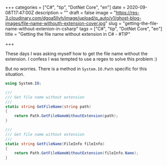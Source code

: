 +++
categories = ["C#", "tip", "DotNet Core", "en"]
date = 2020-09-08T17:47:00Z
description = ""
draft = false
image = "https://res-3.cloudinary.com/dgoa5llvh/image/upload/q_auto/v1/ghost-blog-images/file-name-withouth-extension-cover.jpg"
slug = "getting-the-file-name-without-extenion-in-csharp"
tags = ["C#", "tip", "DotNet Core", "en"]
title = "Getting the file name without extension in C# - #TIP"

+++


These days I was asking myself how to get the file name without the extension. I confess I was tempted to use a regex to solve this problem :)

But no worries. There is a method in `System.IO.Path` specific for this situation.

```csharp
using System.IO;

///
/// Get file name without extension
///
static string GetFileName(string path)
{
    return Path.GetFileNameWithoutExtension(path);
}

///
/// Get file name without extension
///
static string GetFileName(FileInfo fileInfo)
{
    return Path.GetFileNameWithoutExtension(fileInfo.Name);
}
```





